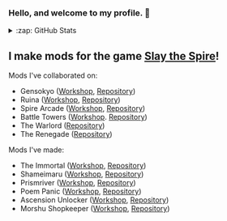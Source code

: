 ### Hello, and welcome to my profile. 👋

<details>
  <summary>:zap: GitHub Stats</summary>

  <img align="middle" alt="nightbug's GitHub Stats" src="https://github-readme-stats.squeeny.vercel.app/api?username=nightbug&show_icons=true&hide_border=true" />

</details>

## I make mods for the game [Slay the Spire][spire]!

Mods I've collaborated on:

- Gensokyo ([Workshop][gensokyoWorkshop], [Repository][gensokyoRepo])
- Ruina ([Workshop][ruinaWorkshop], [Repository][ruinaRepo])
- Spire Arcade ([Workshop][arcadeWorkshop], [Repository][arcadeRepo])
- Battle Towers ([Workshop][battletowersWorkshop]. [Repository][battletowersRepo])
- The Warlord ([Repository][warlordRepo])
- The Renegade ([Repository][renegadeRepo])

Mods I've made:

- The Immortal ([Workshop][mokouWorkshop], [Repository][mokouRepo])
- Shameimaru ([Workshop][ayaWorkshop], [Repository][ayaRepo])
- Prismriver ([Workshop][prismriverWorkshop], [Repository][prismriverRepo])
- Poem Panic ([Workshop][poemWorkshop], [Repository][poemRepo])
- Ascension Unlocker ([Workshop][unlockerWorkshop], [Repository][unlockerRepo])
- Morshu Shopkeeper ([Workshop][morshuWorkshop], [Repository][morshuRepo])

[spire]: https://store.steampowered.com/app/646570/Slay_the_Spire/

[gensokyoRepo]: https://github.com/Darkglade1/Gensokyo
[gensokyoWorkshop]: https://steamcommunity.com/sharedfiles/filedetails/?id=1943540698

[arcadeWorkshop]: https://steamcommunity.com/sharedfiles/filedetails/?id=2366400517
[arcadeRepo]: https://github.com/erasels/MinigamesTheSpire

[battleTowersWorkshop]: https://steamcommunity.com/sharedfiles/filedetails/?id=2724117330
[battleTowersRepo]: https://github.com/erasels/MtSAnniversary-BattleTowers

[warlordRepo]: https://github.com/Cartopol/STS_Community_Warlord_Mod
[renegadeRepo]: https://github.com/IGHARARI/heavenschildren

[mokouRepo]: https://github.com/squeeny/MokouMod
[mokouWorkshop]: https://steamcommunity.com/sharedfiles/filedetails/?id=2128916759

[ayaRepo]: https://github.com/squeeny/Shameimaru
[ayaWorkshop]: https://steamcommunity.com/sharedfiles/filedetails/?id=2407446370

[prismriverRepo]: https://github.com/squeeny/Prismriver
[prismriverWorkshop]: https://steamcommunity.com/sharedfiles/filedetails/?id=2430746771

[poemRepo]: https://github.com/squeeny/PoemPanic
[poemWorkshop]: https://steamcommunity.com/sharedfiles/filedetails/?id=2350128329

[unlockerWorkshop]: https://steamcommunity.com/sharedfiles/filedetails/?id=2023316023
[unlockerRepo]: https://github.com/squeeny/AscensionUnlocker

[morshuRepo]: https://github.com/squeeny/Morshu
[morshuWorkshop]: https://steamcommunity.com/sharedfiles/filedetails/?id=2377131075

[ruinaWorkshop]: https://steamcommunity.com/sharedfiles/filedetails/?id=2396661789
[ruinaRepo]: https://github.com/Darkglade1/Ruina
